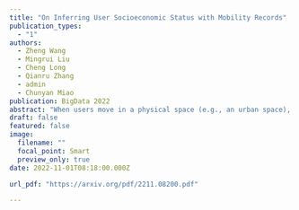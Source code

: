 ```yaml
---
title: "On Inferring User Socioeconomic Status with Mobility Records"
publication_types:
  - "1"
authors:
  - Zheng Wang
  - Mingrui Liu
  - Cheng Long
  - Qianru Zhang
  - admin
  - Chunyan Miao
publication: BigData 2022
abstract: "When users move in a physical space (e.g., an urban space), they would have some records called mobility records (e.g., trajectories) generated by devices such as mobile phones and GPS devices. Naturally, mobility records capture essential information of how users work, live and entertain in their daily lives, and therefore, they have been used in a wide range of tasks such as user profile inference, mobility prediction and traffic management. In this paper, we expand this line of research by investigating the problem of inferring user socioeconomic statuses (such as prices of users' living houses as a proxy of users' socioeconomic statuses) based on their mobility records, which can potentially be used in real-life applications such as the car loan business. For this task, we propose a socioeconomic-aware deep model called DeepSEI. The DeepSEI model incorporates two networks called deep network and recurrent network, which extract the features of the mobility records from three aspects, namely spatiality, temporality and activity, one at a coarse level and the other at a detailed level. We conduct extensive experiments on real mobility records data, POI data and house prices data. The results verify that the DeepSEI model achieves superior performance than existing studies. All datasets used in this paper will be made publicly available."
draft: false
featured: false
image:
  filename: ""
  focal_point: Smart
  preview_only: true
date: 2022-11-01T08:18:00.000Z

url_pdf: "https://arxiv.org/pdf/2211.08200.pdf"

---
```

